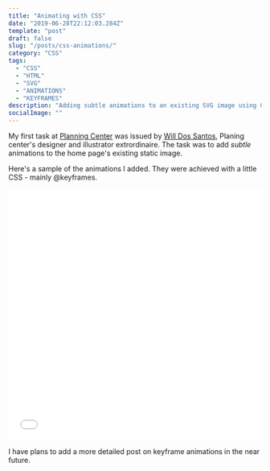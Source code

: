 ```yaml
---
title: "Animating with CSS"
date: "2019-06-28T22:12:03.284Z"
template: "post"
draft: false
slug: "/posts/css-animations/"
category: "CSS"
tags:
  - "CSS"
  - "HTML"
  - "SVG"
  - "ANIMATIONS"
  - "KEYFRAMES"
description: "Adding subtle animations to an existing SVG image using CSS"
socialImage: ""
---
```


My first task at <a href="https://planning.center">Planning Center</a> was issued by <a href="http://willdossantos.com/">Will Dos Santos</a>, Planing center's designer and illustrator extrordinaire. The task was to add _subtle_ animations to the home page's existing static image. 

Here's a sample of the animations I added. They were achieved with a little CSS - mainly @keyframes.

<iframe height="500" style="display: flex; width:100%" scrolling="yes" title="Hero Image 2.0" src="//codepen.io/abe-zt/embed/preview/ydbvvJ/?height=415&theme-id=0&default-tab=css,result" frameborder="no" allowtransparency="true" allowfullscreen="true">
  See the Pen <a href='https://codepen.io/abe-zt/pen/ydbvvJ/'>Hero Image 2.0</a> by Abel
  (<a href='https://codepen.io/abe-zt'>@abe-zt</a>) on <a href='https://codepen.io'>CodePen</a>.
</iframe>

I have plans to add a more detailed post on keyframe animations in the near future.

